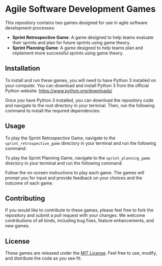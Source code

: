 # Agile Software Development Games

This repository contains two games designed for use in agile software development processes:

- **Sprint Retrospective Game**: A game designed to help teams evaluate their sprints and plan for future sprints using game theory.
- **Sprint Planning Game**: A game designed to help teams plan and implement more successful sprints using game theory.

## Installation

To install and run these games, you will need to have Python 3 installed on your computer. You can download and install Python 3 from the official Python website: https://www.python.org/downloads/

Once you have Python 3 installed, you can download the repository code and navigate to the root directory in your terminal. Then, run the following command to install the required dependencies:


## Usage

To play the Sprint Retrospective Game, navigate to the `sprint_retrospective_game` directory in your terminal and run the following command:


To play the Sprint Planning Game, navigate to the `sprint_planning_game` directory in your terminal and run the following command:


Follow the on-screen instructions to play each game. The games will prompt you for input and provide feedback on your choices and the outcome of each game.

## Contributing

If you would like to contribute to these games, please feel free to fork the repository and submit a pull request with your changes. We welcome contributions of all kinds, including bug fixes, feature enhancements, and new games.

## License

These games are released under the [MIT License](LICENSE). Feel free to use, modify, and distribute the code as you see fit.
